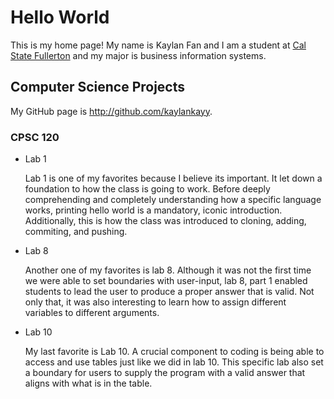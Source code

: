 # Hello World

This is my home page! My name is Kaylan Fan and I am a student at [Cal State Fullerton](http://www.fullerton.edu/) and my major is business information systems.

## Computer Science Projects

My GitHub page is http://github.com/kaylankayy.

### CPSC 120

* Lab 1

    Lab 1 is one of my favorites because I believe its important. It let down a foundation to how the class is going to work. Before deeply comprehending and completely understanding how a specific language works, printing hello world is a mandatory, iconic introduction. Additionally, this is how the class was introduced to cloning, adding, commiting, and pushing. 

* Lab 8

    Another one of my favorites is lab 8. Although it was not the first time we were able to set boundaries with user-input, lab 8, part 1 enabled students to lead the user to produce a proper answer that is valid. Not only that, it was also interesting to learn how to assign different variables to different arguments. 

* Lab 10

    My last favorite is Lab 10. A crucial component to coding is being able to access and use tables just like we did in lab 10. This specific lab also set a boundary for users to supply the program with a valid answer that aligns with what is in the table. 
